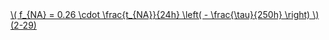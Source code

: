 <a href="/eco2_guide_center/1.%20ECO2%20Logic%20Guide/Hee1_Equation_List.html" class="equation-link" target="_blank" rel="noopener noreferrer">
  \( f_{NA} = 0.26 \cdot \frac{t_{NA}}{24h} \left( - \frac{\tau}{250h} \right) \) <span class="eq-number">(2-29)</span>
</a>
